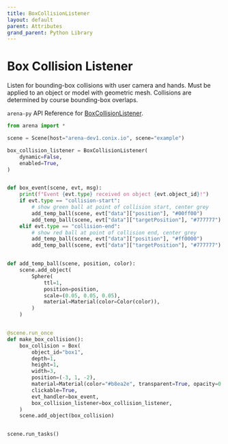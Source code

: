 ```yaml
---
title: BoxCollisionListener
layout: default
parent: Attributes
grand_parent: Python Library
---
```


# Box Collision Listener

Listen for bounding-box collisions with user camera and hands. Must be applied to an object or model with geometric mesh. Collisions are determined by course bounding-box overlaps.

`arena-py` API Reference for [BoxCollisionListener](/content/python-api/attributes/box_collision_listener).

```python
from arena import *

scene = Scene(host="arena-dev1.conix.io", scene="example")

box_collision_listener = BoxCollisionListener(
    dynamic=False,
    enabled=True,
)


def box_event(scene, evt, msg):
    print(f"Event {evt.type} received on object {evt.object_id}!")
    if evt.type == "collision-start":
        # show green ball at point of collision start, center grey
        add_temp_ball(scene, evt["data"]["position"], "#00ff00")
        add_temp_ball(scene, evt["data"]["targetPosition"], "#777777")
    elif evt.type == "collision-end":
        # show red ball at point of collision end, center grey
        add_temp_ball(scene, evt["data"]["position"], "#ff0000")
        add_temp_ball(scene, evt["data"]["targetPosition"], "#777777")


def add_temp_ball(scene, position, color):
    scene.add_object(
        Sphere(
            ttl=1,
            position=position,
            scale=(0.05, 0.05, 0.05),
            material=Material(color=Color(color)),
        )
    )


@scene.run_once
def make_box_collision():
    box_collision = Box(
        object_id="box1",
        depth=1,
        height=1,
        width=3,
        position=(-3, 1, -2),
        material=Material(color="#b8ea2e", transparent=True, opacity=0.3),
        clickable=True,
        evt_handler=box_event,
        box_collision_listener=box_collision_listener,
    )
    scene.add_object(box_collision)


scene.run_tasks()
```
